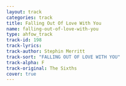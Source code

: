 ```yaml
---
layout: track
categories: track
title: Falling Out Of Love With You
name: falling-out-of-love-with-you
type: ahfow_track
track-id: 198
track-lyrics: 
track-author: Stephin Merritt
track-sort: "FALLING OUT OF LOVE WITH YOU"
track-alpha: F
track-original: The Sixths
cover: true
---
```

